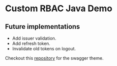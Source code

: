 # Custom RBAC Java Demo

## Future implementations

- Add issuer validation.
- Add refresh token.
- Invalidate old tokens on logout.

Checkout this [repository](https://github.com/tauisilva/Swagger-dartk-spring-boot) for the swagger theme.
